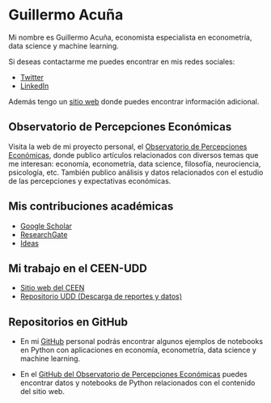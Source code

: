 # Guillermo Acuña
Mi nombre es Guillermo Acuña, economista especialista en econometría, data science y machine learning. 

Si deseas contactarme me puedes encontrar en mis redes sociales:
- [Twitter](https://twitter.com/guillermoacuna)
- [LinkedIn](https://www.linkedin.com/in/guillermoacuna/)

Además tengo un [sitio web](https://sites.google.com/view/guillermoacunaweb/home) donde puedes encontrar información adicional.

## Observatorio de Percepciones Económicas
Visita la web de mi proyecto personal, el [Observatorio de Percepciones Económicas](https://www.percepcioneseconomicas.cl/), donde publico artículos relacionados con diversos temas que me interesan: economía, econometría, data science, filosofía, neurociencia, psicología, etc. También publico análisis y datos relacionados con el estudio de las percepciones y expectativas económicas.

## Mis contribuciones académicas
- [Google Scholar](https://scholar.google.cl/citations?user=lV-J7MsAAAAJ&hl)
- [ResearchGate](https://www.researchgate.net/profile/Guillermo_Acuna3)
- [Ideas](https://ideas.repec.org/e/pac70.html)

## Mi trabajo en el CEEN-UDD
- [Sitio web del CEEN](https://ceen.udd.cl/)
- [Repositorio UDD (Descarga de reportes y datos)](https://repositorio.udd.cl/handle/11447/108)

## Repositorios en GitHub
- En mi [GitHub](https://github.com/guillermo-acuna/guillermo-acuna.github.io) personal podrás encontrar algunos ejemplos de notebooks en Python con aplicaciones en economía, econometría, data science y machine learning.

- En el [GitHub del Observatorio de Percepciones Económicas](https://github.com/percepcioneseconomicas) puedes encontrar datos y notebooks de Python relacionados con el contenido del sitio web.
